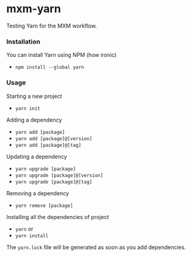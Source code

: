# mxm-yarn
Testing Yarn for the MXM workflow.

### Installation
You can install Yarn using NPM (how ironic)
- `npm install --global yarn`

### Usage
Starting a new project
- `yarn init`

Adding a dependency
- `yarn add [package]`
- `yarn add [package]@[version]`
- `yarn add [package]@[tag]`

Updating a dependency
- `yarn upgrade [package]`
- `yarn upgrade [package]@[version]`
- `yarn upgrade [package]@[tag]`

Removing a dependency
- `yarn remove [package]`

Installing all the dependencies of project
- `yarn`
or
- `yarn install`

The `yarn.lock` file will be generated as soon as you add dependencies.
